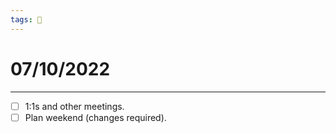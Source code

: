 ```yaml
---
tags: 📆
---
```


# 07/10/2022
---

- [ ] 1:1s and other meetings.
- [ ] Plan weekend (changes required).
